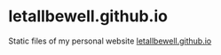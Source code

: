 # letallbewell.github.io

Static files of my personal website [letallbewell.github.io](https://letallbewell.github.io/)
